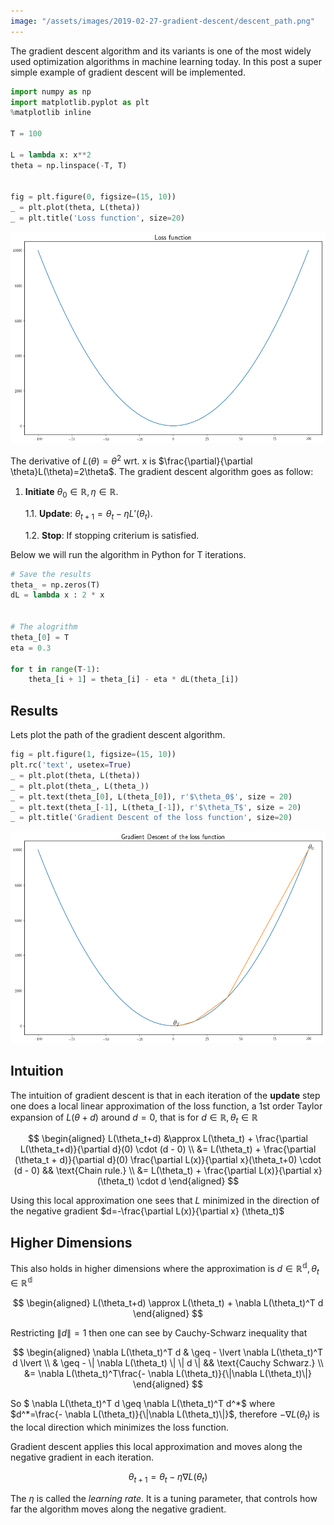 ```yaml
---
image: "/assets/images/2019-02-27-gradient-descent/descent_path.png"
---
```


The gradient descent algorithm and its variants is one of the most widely used optimization algorithms in machine learning today<!--more-->. In this post a super simple example of gradient descent will be implemented.


```python
import numpy as np
import matplotlib.pyplot as plt
%matplotlib inline

T = 100

L = lambda x: x**2
theta = np.linspace(-T, T)


fig = plt.figure(0, figsize=(15, 10))
_ = plt.plot(theta, L(theta))
_ = plt.title('Loss function', size=20)
```

<img src="/assets/images/2019-02-27-gradient-descent/loss_function.png">

The derivative of $L(\theta)=\theta^2$ wrt. x is $\frac{\partial}{\partial \theta}L(\theta)=2\theta$. The gradient descent algorithm goes as follow:


1. **Initiate** $\theta_0\in\mathbb{R}, \eta\in\mathbb{R}$.

    1.1. **Update**: $\theta_{t+1} = \theta_t - \eta L'(\theta_t)$.

    1.2. **Stop**: If stopping criterium is satisfied.

Below we will run the algorithm in Python for T iterations.


```python
# Save the results
theta_ = np.zeros(T)
dL = lambda x : 2 * x


# The alogrithm
theta_[0] = T
eta = 0.3

for t in range(T-1):
    theta_[i + 1] = theta_[i] - eta * dL(theta_[i])
```

## Results

Lets plot the path of the gradient descent algorithm.


```python
fig = plt.figure(1, figsize=(15, 10))
plt.rc('text', usetex=True)
_ = plt.plot(theta, L(theta))
_ = plt.plot(theta_, L(theta_))
_ = plt.text(theta_[0], L(theta_[0]), r'$\theta_0$', size = 20)
_ = plt.text(theta_[-1], L(theta_[-1]), r'$\theta_T$', size = 20)
_ = plt.title('Gradient Descent of the loss function', size=20)
```

<img src="/assets/images/2019-02-27-gradient-descent/descent_path.png">


## Intuition

The intuition of gradient descent is that in each iteration of the **update** step one does a local linear approximation of the loss function, a 1st order Taylor expansion of $L(\theta+d)$ around $d=0$, that is for $d\in\mathbb{R}, \theta_t\in\mathbb{R}$

$$
\begin{aligned}
    L(\theta_t+d) &\approx L(\theta_t) + \frac{\partial L(\theta_t+d)}{\partial d}(0) \cdot (d - 0) \\
    &= L(\theta_t) + \frac{\partial (\theta_t + d)}{\partial d}(0) \frac{\partial L(x)}{\partial x}(\theta_t+0) \cdot (d - 0)  && \text{Chain rule.} \\
    &= L(\theta_t) + \frac{\partial L(x)}{\partial x} (\theta_t) \cdot d
\end{aligned}
$$

Using this local approximation one sees that $L$ minimized in the direction of the negative gradient $d=-\frac{\partial L(x)}{\partial x} (\theta_t)$

## Higher Dimensions

This also holds in higher dimensions where the approximation is $d\in\mathbb{R^d}, \theta_t\in\mathbb{R^d}$

$$
\begin{aligned}
    L(\theta_t+d) \approx L(\theta_t) + \nabla L(\theta_t)^T d
\end{aligned}
$$

Restricting $\|d\|=1$ then one can see by Cauchy-Schwarz inequality that

$$
\begin{aligned}
    \nabla L(\theta_t)^T d & \geq - \lvert \nabla L(\theta_t)^T d \lvert \\
    & \geq - \| \nabla L(\theta_t) \| \| d \| && \text{Cauchy Schwarz.} \\
        &= \nabla L(\theta_t)^T\frac{- \nabla L(\theta_t)}{\|\nabla L(\theta_t)\|}
\end{aligned}
$$

So $ \nabla L(\theta_t)^T d \geq \nabla L(\theta_t)^T d^*$ where $d^*=\frac{- \nabla L(\theta_t)}{\|\nabla L(\theta_t)\|}$, therefore $- \nabla L(\theta_t)$ is the local direction which minimizes the loss function.

Gradient descent applies this local approximation and moves along the negative gradient in each iteration.

$$
\theta_{t+1} = \theta_t - \eta \nabla L(\theta_t)
$$

The $\eta$ is called the *learning rate*. It is a tuning parameter, that controls how far the algorithm moves along the negative gradient.
